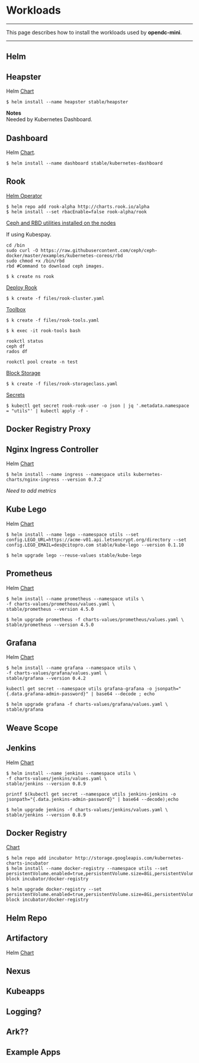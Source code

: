 # Workloads

---

This page describes how to install the workloads used by **opendc-mini**.

---

## Helm


## Heapster

Helm [Chart](https://github.com/kubernetes/charts/tree/master/stable/heapster)

```
$ helm install --name heapster stable/heapster
```

**Notes**<br/>
Needed by Kubernetes Dashboard.


## Dashboard

Helm [Chart](https://github.com/kubernetes/charts/tree/master/stable/kubernetes-dashboard).

```
$ helm install --name dashboard stable/kubernetes-dashboard
```


## Rook

[Helm Operator](https://github.com/rook/rook/blob/master/Documentation/helm-operator.md)

```
$ helm repo add rook-alpha http://charts.rook.io/alpha
$ helm install --set rbacEnable=false rook-alpha/rook
```

[Ceph and RBD utilities installed on the nodes](https://github.com/rook/rook/blob/master/Documentation/k8s-pre-reqs.md#ceph-and-rbd-utilities-installed-on-the-nodes)

If using Kubespay.

```
cd /bin
sudo curl -O https://raw.githubusercontent.com/ceph/ceph-docker/master/examples/kubernetes-coreos/rbd
sudo chmod +x /bin/rbd
rbd #Command to download ceph images.
```

`$ k create ns rook`

[Deploy Rook](https://github.com/rook/rook/blob/master/Documentation/kubernetes.md#deploy-rook)

`$ k create -f files/rook-cluster.yaml`

[Toolbox](https://github.com/rook/rook/blob/master/Documentation/toolbox.md)

`$ k create -f files/rook-tools.yaml`

`$ k exec -it rook-tools bash`

```
rookctl status
ceph df
rados df

rookctl pool create -n test
```

[Block Storage](https://github.com/rook/rook/blob/master/Documentation/k8s-block.md)

`$ k create -f files/rook-storageclass.yaml`

[Secrets](https://github.com/rook/rook/blob/master/Documentation/k8s-block.md#secrets)

`$ kubectl get secret rook-rook-user -o json | jq '.metadata.namespace = "utils"' | kubectl apply -f -`


## Docker Registry Proxy


## Nginx Ingress Controller

Helm [Chart](https://github.com/kubernetes/charts/tree/master/stable/nginx-ingress)

```
$ helm install --name ingress --namespace utils kubernetes-charts/nginx-ingress --version 0.7.2`
```

*Need to add metrics*


## Kube Lego

Helm [Chart](https://github.com/kubernetes/charts/tree/master/stable/kube-lego)

```
$ helm install --name lego --namespace utils --set config.LEGO_URL=https://acme-v01.api.letsencrypt.org/directory --set config.LEGO_EMAIL=des@citopro.com stable/kube-lego --version 0.1.10
```

```
$ helm upgrade lego --reuse-values stable/kube-lego
```


## Prometheus

Helm [Chart](https://github.com/kubernetes/charts/tree/master/stable/prometheus)

```
$ helm install --name prometheus --namespace utils \
-f charts-values/prometheus/values.yaml \
stable/prometheus --version 4.5.0
```

```
$ helm upgrade prometheus -f charts-values/prometheus/values.yaml \
stable/prometheus --version 4.5.0
```


## Grafana

Helm [Chart](https://github.com/kubernetes/charts/tree/master/stable/grafana)
```
$ helm install --name grafana --namespace utils \
-f charts-values/grafana/values.yaml \
stable/grafana --version 0.4.2
```

`kubectl get secret --namespace utils grafana-grafana -o jsonpath="{.data.grafana-admin-password}" | base64 --decode ; echo`

```
$ helm upgrade grafana -f charts-values/grafana/values.yaml \
stable/grafana
```


## Weave Scope

## Jenkins

Helm [Chart](https://github.com/kubernetes/charts/tree/master/stable/jenkins)

```
$ helm install --name jenkins --namespace utils \
-f charts-values/jenkins/values.yaml \
stable/jenkins --version 0.8.9
```

`printf $(kubectl get secret --namespace utils jenkins-jenkins -o jsonpath="{.data.jenkins-admin-password}" | base64 --decode);echo`


```
$ helm upgrade jenkins -f charts-values/jenkins/values.yaml \
stable/jenkins --version 0.8.9
```


## Docker Registry

[Chart](https://github.com/kubernetes/charts/tree/master/incubator/docker-registry)

```
$ helm repo add incubator http://storage.googleapis.com/kubernetes-charts-incubator
$ helm install --name docker-registry --namespace utils --set persistentVolume.enabled=true,persistentVolume.size=8Gi,persistentVolume.storageClass=rook-block incubator/docker-registry
```

```
$ helm upgrade docker-registry --set persistentVolume.enabled=true,persistentVolume.size=8Gi,persistentVolume.storageClass=rook-block incubator/docker-registry
```


## Helm Repo



## Artifactory

Helm [Chart](https://github.com/kubernetes/charts/tree/master/stable/artifactory)





## Nexus

## Kubeapps

## Logging?

## Ark??

## Example Apps

